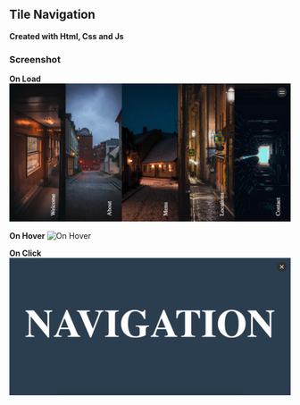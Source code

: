 ## Tile Navigation
**Created with Html, Css and Js**

### Screenshot
**On Load**
![On Load](screenshot/screenshot.png)


**On Hover**
![On Hover](screenshot/screenshot-hover.png)


**On Click**
![On Click](screenshot/screenshot-click.png)
